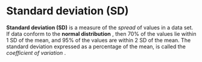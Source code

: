---
---
# Standard deviation (SD)

**Standard deviation (SD)** is a measure of the *spread* of values in a
data set. If data conform to the **normal distribution** , then 70% of
the values lie within 1 SD of the mean, and 95% of the values are within
2 SD of the mean. The standard deviation expressed as a percentage of
the mean, is called the *coefficient of variation* .
